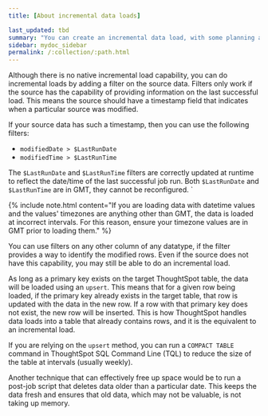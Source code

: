 ```yaml
---
title: [About incremental data loads]

last_updated: tbd
summary: "You can create an incremental data load, with some planning ahead."
sidebar: mydoc_sidebar
permalink: /:collection/:path.html
---
```

Although there is no native incremental load capability, you can do incremental
loads by adding a filter on the source data. Filters only work if the source has
the capability of providing information on the last successful load. This means
the source should have a timestamp field that indicates when a particular source
was modified.

If your source data has such a timestamp, then you can use the following filters:

-   `modifiedDate > $LastRunDate`
-   `modifiedTime > $LastRunTime`

The `$LastRunDate` and `$LastRunTime` filters are correctly updated at runtime
to reflect the date/time of the last successful job run.  Both `$LastRunDate`
and `$LastRunTime` are in GMT, they cannot be reconfigured. `

{% include note.html content="If you are loading data with datetime values and
the values' timezones are anything other than GMT, the data is loaded at
incorrect intervals. For this reason, ensure your timezone values are in GMT
prior to loading them." %}

You can use filters on any other column of any datatype, if the filter provides
a way to identify the modified rows. Even if the source does not have this
capability, you may still be able to do an incremental load.

As long as a primary key exists on the target ThoughtSpot table, the data will
be loaded using an `upsert`. This means that for a given row being loaded, if
the primary key already exists in the target table, that row is updated with the
data in the new row. If a row with that primary key does not exist, the new row
will be inserted. This is how ThoughtSpot handles data loads into a table that
already contains rows, and it is the equivalent to an incremental load.

If you are relying on the `upsert` method, you can run a `COMPACT TABLE`
command in ThoughtSpot SQL Command Line (TQL) to reduce the size of the table at
intervals (usually weekly).

Another technique that can effectively free up space would be to run a post-job
script that deletes data older than a particular date. This keeps the data fresh
and ensures that old data, which may not be valuable, is not taking up memory.

